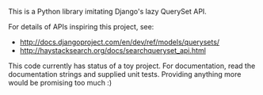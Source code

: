 This is a Python library imitating Django's lazy QuerySet API.

For details of APIs inspiring this project, see:

 - http://docs.djangoproject.com/en/dev/ref/models/querysets/
 - http://haystacksearch.org/docs/searchqueryset_api.html

This code currently has status of a toy project.  For documentation,
read the documentation strings and supplied unit tests.  Providing
anything more would be promising too much :)
